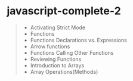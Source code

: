 # javascript-complete-2

> - Activating Strict Mode
> - Functions
> - Functions Declarations vs. Expressions
> - Arrow functions
> - Functions Calling Other Functions
> - Reviewing Functions
> - Introduction to Arrays
> - Array Operations(Methods)
